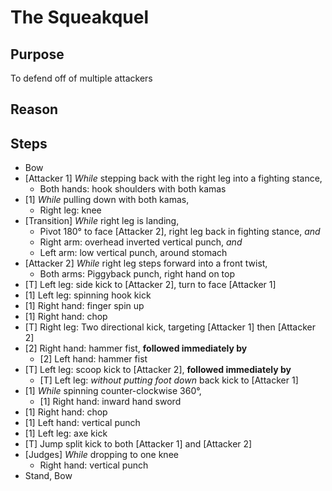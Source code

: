 # The Squeakquel

## Purpose
To defend off of multiple attackers

## Reason

## Steps

- Bow
- [Attacker 1] *While* stepping back with the right leg into a fighting stance,
  - Both hands: hook shoulders with both kamas
- [1] *While* pulling down with both kamas,
  - Right leg: knee
- [Transition] *While* right leg is landing,
  - Pivot 180&deg; to face [Attacker 2], right leg back in fighting stance, *and*
  - Right arm: overhead inverted vertical punch, *and*
  - Left arm: low vertical punch, around stomach
- [Attacker 2] *While* right leg steps forward into a front twist, 
  - Both arms: Piggyback punch, right hand on top
- [T] Left leg: side kick to [Attacker 2], turn to face [Attacker 1]
- [1] Left leg: spinning hook kick
- [1] Right hand: finger spin up
- [1] Right hand: chop
- [T] Right leg: Two directional kick, targeting [Attacker 1] then [Attacker 2]
- [2] Right hand: hammer fist, **followed immediately by**
  - [2] Left hand: hammer fist
- [T] Left leg: scoop kick to [Attacker 2], **followed immediately by**
  - [T] Left leg: *without putting foot down* back kick to [Attacker 1]
- [1] *While* spinning counter-clockwise 360&deg;,
  - [1] Right hand: inward hand sword
- [1] Right hand: chop
- [1] Left hand: vertical punch
- [1] Left leg: axe kick
- [T] Jump split kick to both [Attacker 1] and [Attacker 2]
- [Judges] *While* dropping to one knee
  - Right hand: vertical punch
- Stand, Bow

